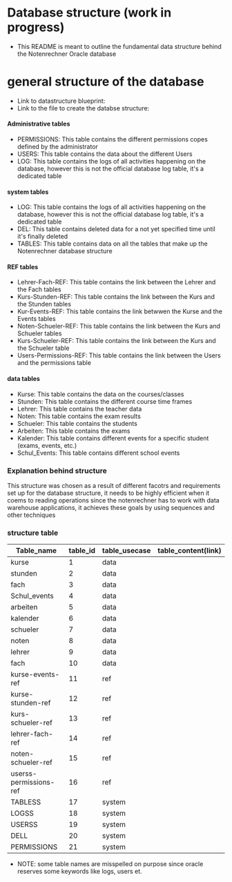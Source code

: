 # Database structure (work in progress)
- This README is meant to outline the fundamental  data structure behind the Notenrechner Oracle database

# general structure of the database
- Link to datastructure blueprint:
- Link to the file to create the databse structure: 

#### Administrative tables
- PERMISSIONS: This table contains the different permissions copes defined by the administrator
- USERS: This table contains the data about the different Users
- LOG: This table contains the logs of all activities happening on the database, however this is not the official database log table, it's a dedicated table

#### system tables
- LOG: This table contains the logs of all activities happening on the database, however this is not the official database log table, it's a dedicated table
- DEL: This table contains deleted data for a not yet specified time until it's finally deleted
- TABLES: This table contains data on all the tables that make up the Notenrechner database structure

#### REF tables
- Lehrer-Fach-REF: This table contains the link between the Lehrer and the Fach tables
- Kurs-Stunden-REF: This table contains the link between the Kurs and the Stunden tables
- Kur-Events-REF: This table contains the link betwwen the Kurse and the Events tables
- Noten-Schueler-REF: This table contains the link between the Kurs and Schueler tables
- Kurs-Schueler-REF: This table contains the link between the Kurs and the Schueler table
- Users-Permissions-REF: This table contains the link between the Users and the permissions table

#### data tables
- Kurse: This table contains the data on the courses/classes
- Stunden: This table contains the different course time frames
- Lehrer: This table contains the teacher data
- Noten: This table contains the exam results
- Schueler: This table contains the students
- Arbeiten: This table contains the exams
- Kalender: This table contains different events for a specific student (exams, events, etc.)
- Schul_Events: This table contains different school events

### Explanation behind structure
This structure was chosen as a result of different facotrs and requirements set up for the database structure, it needs to be highly efficient when it coems to reading operations since the notenrechner has to work with data warehouse applications, it achieves these goals by using sequences and other techniques


### structure table

| Table_name             | table_id | table_usecase | table_content(link) |
|------------------------|----------|---------------|---------------------|
| kurse                  | 1        | data          |                     |
| stunden                | 2        | data          |                     |
| fach                   | 3        | data          |                     |
| Schul_events           | 4        | data          |                     |
| arbeiten               | 5        | data          |                     |
| kalender               | 6        | data          |                     |
| schueler               | 7        | data          |                     |
| noten                  | 8        | data          |                     |
| lehrer                 | 9        | data          |                     |
| fach                   | 10       | data          |                     |
| kurse-events-ref       | 11       | ref           |                     |
| kurse-stunden-ref      | 12       | ref           |                     |
| kurs-schueler-ref      | 13       | ref           |                     |
| lehrer-fach-ref        | 14       | ref           |                     |
| noten-schueler-ref     | 15       | ref           |                     |
| userss-permissions-ref | 16       | ref           |                     |
| TABLESS                | 17       | system        |                     |
| LOGSS                  | 18       | system        |                     |
| USERSS                 | 19       | system        |                     |
| DELL                   | 20       | system        |                     |
| PERMISSIONS            | 21       | system        |                     |

- NOTE: some table names are misspelled on purpose since oracle reserves some keywords like logs, users et.